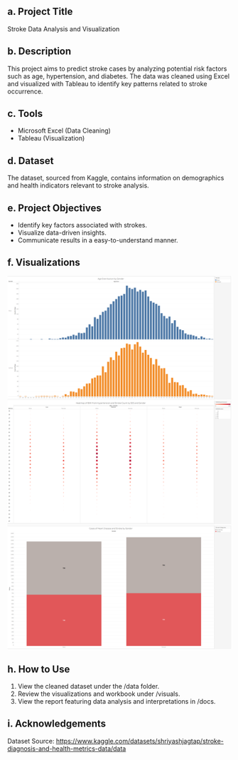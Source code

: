 ## **a. Project Title**<br>
Stroke Data Analysis and Visualization

## **b. Description**<br>
This project aims to predict stroke cases by analyzing potential risk factors such as age, hypertension, and diabetes. The data was cleaned using Excel and visualized with Tableau to identify key patterns related to stroke occurrence.

## **c. Tools**<br>
<ul>
  <li>Microsoft Excel (Data Cleaning)</li>
  <li>Tableau (Visualization)</li>
</ul>

## **d. Dataset**<br>
The dataset, sourced from Kaggle, contains information on demographics and health indicators relevant to stroke analysis.

## **e. Project Objectives**<br>
<ul>
  <li>Identify key factors associated with strokes.</li>
  <li>Visualize data-driven insights.</li>
  <li>Communicate results in a easy-to-understand manner.</li>
</ul>

## **f. Visualizations**<br>
![Histogram of age distribution by gender.](https://raw.githubusercontent.com/BLe94314/stroke_data_visualization/refs/heads/main/visuals/age_distribution_by_gender.png)<br>
![Heatmap of bmi from hypertension and stroke count by SES and gender.](https://raw.githubusercontent.com/BLe94314/stroke_data_visualization/refs/heads/main/visuals/heatmap_of_bmi_from_hypertension_and_stroke_count_by_SES_and_gender.png)<br>
![Stacked bar chart of cases of heart disease and stroke by gender.](https://raw.githubusercontent.com/BLe94314/stroke_data_visualization/refs/heads/main/visuals/cases_of_heart_disease_and_stroke_by_gender.png)<br>
## **h. How to Use**<br>
<ol>
  <li>View the cleaned dataset under the /data folder.</li>
  <li>Review the visualizations and workbook under /visuals.</li>
  <li>View the report featuring data analysis and interpretations in /docs.</li>
</ol>

## **i. Acknowledgements**<br>
Dataset Source: https://www.kaggle.com/datasets/shriyashjagtap/stroke-diagnosis-and-health-metrics-data/data 
